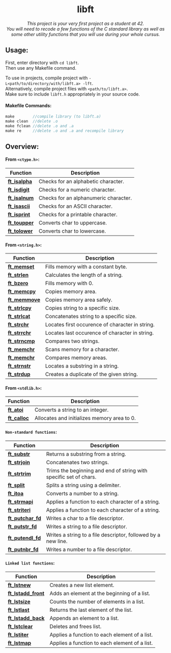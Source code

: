<h1 align="center">
 libft
</h1>

*<p align="center">This project is your very first project as a student at 42.<br>
You will need to recode a few functions of the C standard library as well as some other utility functions that you will use during your whole cursus.</p>*

## Usage:  
First, enter directory with `cd libft`.  
Then use any Makefile command.  

To use in projects, compile project with `-L<path/to/directory/with/libft.a> -lft`.  
Alternatively, compile project files with `<path/to/libft.a>`.  
Make sure to include `libft.h` appropriately in your source code.

#### Makefile Commands:
```C
make        //compile library (to libft.a)
make clean  //delete .o
make fclean //delete .o and .a
make re     //delete .o and .a and recompile library
```

## Overview:
#### From `<ctype.h>`:
| Function | Description |
| ---------- | ----------- |
| [**ft_isalpha**](https://github.com/heyitsyosh/42_libft/blob/main/libft/ft_isalpha.c) | Checks for an alphabetic character. |
| [**ft_isdigit**](https://github.com/heyitsyosh/42_libft/blob/main/libft/ft_isdigit.c) | Checks for a numeric character. |
| [**ft_isalnum**](https://github.com/heyitsyosh/42_libft/blob/main/libft/ft_isdigit.c) | Checks for an alphanumeric character. |
| [**ft_isascii**](https://github.com/heyitsyosh/42_libft/blob/main/libft/ft_isascii.c) | Checks for an ASCII character. |
| [**ft_isprint**](https://github.com/heyitsyosh/42_libft/blob/main/libft/ft_isprint.c) | Checks for a printable character. |
| [**ft_toupper**](https://github.com/heyitsyosh/42_libft/blob/main/libft/ft_toupper.c) | Converts char to uppercase. |
| [**ft_tolower**](https://github.com/heyitsyosh/42_libft/blob/main/libft/ft_tolower.c) | Converts char to lowercase. |

#### From `<string.h>`:
| Function | Description |
| ---------- | ----------- |
| [**ft_memset**](https://github.com/heyitsyosh/42_libft/blob/main/libft/ft_memset.c) | Fills memory with a constant byte. |
| [**ft_strlen**](https://github.com/heyitsyosh/42_libft/blob/main/libft/ft_strlen.c) | Calculates the length of a string. |
| [**ft_bzero**](https://github.com/heyitsyosh/42_libft/blob/main/libft/ft_bzero.c) | Fills memory with 0. | 
| [**ft_memcpy**](https://github.com/heyitsyosh/42_libft/blob/main/libft/ft_memcpy.c) | Copies memory area. |
| [**ft_memmove**](https://github.com/heyitsyosh/42_libft/blob/main/libft/ft_memmove.c) | Copies memory area safely. |
| [**ft_strlcpy**](https://github.com/heyitsyosh/42_libft/blob/main/libft/ft_strlcpy.c) | Copies string to a specific size. |
| [**ft_strlcat**](https://github.com/heyitsyosh/42_libft/blob/main/libft/ft_strlcat.c) | Concatenates string to a specific size. |
| [**ft_strchr**](https://github.com/heyitsyosh/42_libft/blob/main/libft/ft_strchr.c) | Locates first occurence of character in string. |
| [**ft_strrchr**](https://github.com/heyitsyosh/42_libft/blob/main/libft/ft_strrchr.c) | Locates last occurence of character in string. |
| [**ft_strncmp**](https://github.com/heyitsyosh/42_libft/blob/main/libft/ft_strncmp.c) | Compares two strings. |
| [**ft_memchr**](https://github.com/heyitsyosh/42_libft/blob/main/libft/ft_memchr.c) | Scans memory for a character. |
| [**ft_memchr**](https://github.com/heyitsyosh/42_libft/blob/main/libft/ft_memcmp.c) | Compares memory areas. |
| [**ft_strnstr**](https://github.com/heyitsyosh/42_libft/blob/main/libft/ft_strnstr.c) | Locates a substring in a string. |
| [**ft_strdup**](https://github.com/heyitsyosh/42_libft/blob/main/libft/ft_strdup.c) | Creates a duplicate of the given string. |

#### From `<stdlib.h>`:
| Function | Description |
| ---------- | ----------- |
| [**ft_atoi**](https://github.com/heyitsyosh/42_libft/blob/main/libft/ft_atoi.c) | Converts a string to an integer. |
| [**ft_calloc**](https://github.com/heyitsyosh/42_libft/blob/main/libft/ft_calloc.c) | Allocates and initializes memory area to 0. |

#### `Non-standard functions`:
| Function | Description |
| ---------- | ----------- |
| [**ft_substr**](https://github.com/heyitsyosh/42_libft/blob/main/libft/ft_substr.c) | Returns a substring from a string. |
| [**ft_strjoin**](https://github.com/heyitsyosh/42_libft/blob/main/libft/ft_strjoin.c) | Concatenates two strings. |
| [**ft_strtrim**](https://github.com/heyitsyosh/42_libft/blob/main/libft/ft_strtrim.c) | Trims the beginning and end of string with specific set of chars. |
| [**ft_split**](https://github.com/heyitsyosh/42_libft/blob/main/libft/ft_split.c) | Splits a string using a delimiter. |
| [**ft_itoa**](https://github.com/heyitsyosh/42_libft/blob/main/libft/ft_itoa.c) | Converts a number to a string. |
| [**ft_strmapi**](https://github.com/heyitsyosh/42_libft/blob/main/libft/ft_strmapi.c) | Applies a function to each character of a string. |
| [**ft_striteri**](https://github.com/heyitsyosh/42_libft/blob/main/libft/ft_striteri.c) | Applies a function to each character of a string. |
| [**ft_putchar_fd**](https://github.com/heyitsyosh/42_libft/blob/main/libft/ft_putchar_fd.c) | Writes a char to a file descriptor. |
| [**ft_putstr_fd**](https://github.com/heyitsyosh/42_libft/blob/main/libft/ft_putstr_fd.c) | Writes a string to a file descriptor. |
| [**ft_putendl_fd**](https://github.com/heyitsyosh/42_libft/blob/main/libft/ft_putendl_fd.c) | Writes a string to a file descriptor, followed by a new line. |
| [**ft_putnbr_fd**](https://github.com/heyitsyosh/42_libft/blob/main/libft/ft_putnbr_fd.c) | Writes a number to a file descriptor. |

#### `Linked list functions`:
| Function | Description |
| ---------- | ----------- |
| [**ft_lstnew**](https://github.com/heyitsyosh/42_libft/blob/main/libft/ft_lstnew.c) | Creates a new list element. |
| [**ft_lstadd_front**](https://github.com/heyitsyosh/42_libft/blob/main/libft/ft_lstadd_front.c) | Adds an element at the beginning of a list. |
| [**ft_lstsize**](https://github.com/heyitsyosh/42_libft/blob/main/libft/ft_lstsize.c) | Counts the number of elements in a list. |
| [**ft_lstlast**](https://github.com/heyitsyosh/42_libft/blob/main/libft/ft_lstlast.c) | Returns the last element of the list. |
| [**ft_lstadd_back**](https://github.com/heyitsyosh/42_libft/blob/main/libft/ft_lstadd_back.c) | Appends an element to a list. |
| [**ft_lstclear**](https://github.com/heyitsyosh/42_libft/blob/main/libft/ft_lstclear.c) | Deletes and frees list. |
| [**ft_lstiter**](https://github.com/heyitsyosh/42_libft/blob/main/libft/ft_lstiter.c) | Applies a function to each element of a list. |
| [**ft_lstmap**](https://github.com/heyitsyosh/42_libft/blob/main/libft/ft_lstmap.c) | Applies a function to each element of a list. |
